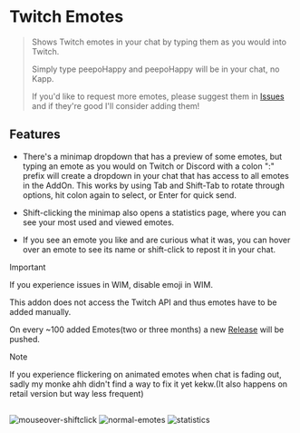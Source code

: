 # Twitch Emotes
> Shows Twitch emotes in your chat by typing them as you would into Twitch.
> 
> Simply type peepoHappy and peepoHappy will be in your chat, no Kapp.
> 
> If you'd like to request more emotes, please suggest them in [Issues](https://github.com/MrUnstable/TwitchEmotes/issues) and if they're good I'll consider adding them!

 
 ## Features

- There's a minimap dropdown that has a preview of some emotes, but typing an emote as you would on Twitch or Discord with a colon ":" prefix will create a dropdown in your chat that has access to all emotes in the AddOn. 
 This works by using Tab and Shift-Tab to rotate through options, hit colon again to select, or Enter for quick send.

- Shift-clicking the minimap also opens a statistics page, where you can see your most used and viewed emotes.

- If you see an emote you like and are curious what it was, you can hover over an emote to see its name or shift-click to repost it in your chat.
> [!IMPORTANT]
> If you experience issues in WIM, disable emoji in WIM.
> 
> This addon does not access the Twitch API and thus emotes have to be added manually.
> 
> On every ~100 added Emotes(two or three months) a new [Release](https://github.com/MrUnstable/TwitchEmotes/releases) will be pushed.

> [!NOTE]
> If you experience flickering on animated emotes when chat is fading out, sadly my monke ahh didn't find a way to fix it yet kekw.(It also happens on retail version but way less frequent)
##
![mouseover-shiftclick](https://github.com/user-attachments/assets/32b78e42-20c9-4cb8-8544-13916d86eb17)
![normal-emotes](https://github.com/user-attachments/assets/8caae7b8-2dd4-4809-83ed-795cfe96890e)
![statistics](https://github.com/user-attachments/assets/f3d871b3-fd47-4ab4-a7af-c2430354416b)

